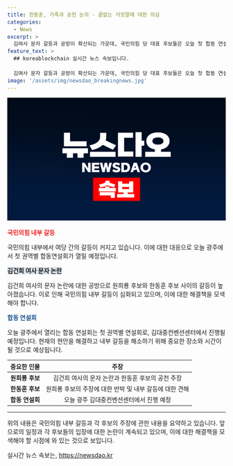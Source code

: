 ```yaml
---
title: 한동훈, 가족과 공천 논의 - 끝없는 거짓말에 대한 의심
categories:
  - News
excerpt: >
  김여사 문자 갈등과 공방이 확산되는 가운데, 국민의힘 당 대표 후보들은 오늘 첫 합동 연설회를 갖습니다. 원희룡 후보와 한동훈 후보는 각자의 주장을 펼치며 강경한 입장을 보이고 있습니다. 이에 앞서 국민의힘 일부 원외 당협위원장들의 요구로 내부 갈등이 커지고 있으며, 오늘의 연설회에서는 각종 현안에 대한 치열한 공방이 예상됩니다.
feature_text: >
  ## koreablockchain 실시간 뉴스 속보입니다.

  김여사 문자 갈등과 공방이 확산되는 가운데, 국민의힘 당 대표 후보들은 오늘 첫 합동 연설회를 갖습니다. 원희룡 후보와 한동훈 후보는 각자의 주장을 펼치며 강경한 입장을 보이고 있습니다. 이에 앞서 국민의힘 일부 원외 당협위원장들의 요구로 내부 갈등이 커지고 있으며, 오늘의 연설회에서는 각종 현안에 대한 치열한 공방이 예상됩니다.
image: '/assets/img/newsdao_breakingnews.jpg'
---
```


<p><img src="/assets/img/newsdao_breakingnews.jpg" alt="koreablockchain 속보" /></p>

<p><b><span style="color: #ee2323;">국민의힘 내부 갈등</span></b></p>

<p data-ke-size="size16">국민의힘 내부에서 여당 간의 갈등이 커지고 있습니다. 이에 대한 대응으로 오늘 광주에서 첫 권역별 합동연설회가 열릴 예정입니다.</p>

<p><b><span style="background-color: #21538527;">김건희 여사 문자 논란</span></b></p>

<p data-ke-size="size16">김건희 여사의 문자 논란에 대한 공방으로 원희룡 후보와 한동훈 후보 사이의 갈등이 높아졌습니다. 이로 인해 국민의힘 내부 갈등이 심화되고 있으며, 이에 대한 해결책을 모색해야 합니다.</p>

<p><b><span style="color: #1a5490;">합동 연설회</span></b></p>

<p data-ke-size="size16">오늘 광주에서 열리는 합동 연설회는 첫 권역별 연설회로, 김대중컨벤션센터에서 진행될 예정입니다. 현재의 현안을 해결하고 내부 갈등을 해소하기 위해 중요한 장소와 시간이 될 것으로 예상됩니다.</p>

<table>
<thead>
    <tr>
        <th>중요한 인물</th>
        <th>주장</th>
    </tr>
</thead>
<tbody>
    <tr>
        <td style="text-align: center; height: 17px;"><b>원희룡 후보</b></td>
        <td style="text-align: center; height: 17px;">김건희 여사의 문자 논란과 한동훈 후보의 공천 주장</td>
    </tr>
    <tr>
        <td style="text-align: center; height: 17px;"><b>한동훈 후보</b></td>
        <td style="text-align: center; height: 17px;">원희룡 후보의 주장에 대한 반박 및 내부 갈등에 대한 견해</td>
    </tr>
    <tr>
        <td style="text-align: center; height: 17px;"><b>합동 연설회</b></td>
        <td style="text-align: center; height: 17px;">오늘 광주 김대중컨벤션센터에서 진행 예정</td>
    </tr>
</tbody>
</table>

<hr>

<p>위의 내용은 국민의힘 내부 갈등과 각 후보의 주장에 관한 내용을 요약하고 있습니다. 앞으로의 일정과 각 후보들의 입장에 대한 논란이 계속되고 있으며, 이에 대한 해결책을 모색해야 할 시점에 와 있는 것으로 보입니다.</p>
실시간 뉴스 속보는, <a href="https://newsdao.kr" rel="dofollow">https://newsdao.kr</a>


